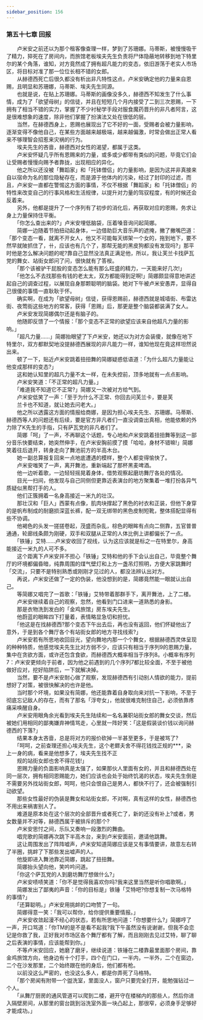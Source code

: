 ```yaml
---
sidebar_position: 156
---
```

### 第五十七章 回报  


　　卢米安之前还以为那个租客像查理一样，梦到了苏珊娜。马蒂斯，被慢慢吸干了精力，猝死在了房间内，而旅馆老板埃夫先生负责将尸体隐蔽地转移到地下特里尔的某个角落，谁知，对方竟然成了拥有超凡能力的变态，依旧游荡于老实人市场区，将目标对准了那一位位长相不错的女郎。  
　　从赫德西死亡后很久都没有析出非凡特性这点，卢米安确定他的力量来自恩赐，且明显和苏珊娜，马蒂斯、埃夫先生同源。  
　　也就是说，在贴上苏珊娜。马蒂斯的画像没多久，赫德西不知发生了什么事情，成为了「欲望母树」的信徒，并且在短短几个月内接受了二到三次恩赐，一下拥有了相当不错的实力，掌握了不少衬秘学手段对服食魔药晋升的非凡者阿言，这是很难想象的速度，除非他们掌握了扮演法又处在很低的层。  
　　当然，在赫德西身上，恩赐也展现出了它不好的一面，受赐者会被力量影响，逐渐变得不像他自己，在某些方面越来越极端，越来越偏激，时常会做出正常人看来不够理智会招惹来灾祸的行为。  
　　埃夫先生的吝啬，赫德西对女性的渴望，都属于这类。  
　　卢米安怀疑几乎所有恩赐来的力量，或多或少都带有类似的问题，毕竟它们会让受赐者慢慢向赐予者靠拢，出现相应的异化。  
　　他之所以还没被「舞蹈家」和「托钵僧侣」的力量影响，是因为这并非真接来自以宿命为名的那位隐秘存在，而是源于他体内的污染，经过了封印的过滤，而且，卢米安一直都在警惕这方面的事情，不仅不根据「舞蹈家」和「托钵僧侣」的特性来改变自己的行事风格和生活规律，以提升对力量的驾驭程度，有的时候还会反着来。  
　　另外，他都是提升了一个序列有了初步的消化后，再获取对应的恩赐，务求让身上力量保持住平衡。  
　　「你怎么查出来的?」卢米安埋低脑袋，压着嗓音询问起简娜。  
　　简娜一边随着节拍扭动起身体，一边借助巨大音乐声的遮掩，撇了撇嘴巴道：「那个变态一看，就离不开女人，他又不可能每天绑架一个女的，拖到地下，要不然早就陂抓住了，卄，应该也有几个了，那帮无能的黑皮狗都没有发现吗?」那平时他是怎么解决问题的呢?靠自己显然没法真正满足他，所以，我让芙兰卡找萨瓦党的舞女、站街女郎问了问，很快就有了答桉。  
　　「那个该被驴干屁股的变态怎么能有那么旺盛的精力，一天能来好几次!」  
　　「他怎么不去找那些有钱的老太太，双方都能得到足啊!」简娜颇显得意地讲述起自己的调查过程，以展现自身那颗聪明的脑袋。她对下午被卢米安愚弄，显得自己很傻的事情一直耿耿于怀。  
　　确实啊，在成为「欲望母树」信徒，获得恩赐前，赫德西就是城墙街、布雷达街、夜莺街这些地方的常客，获得「恩赐」后，那更是整个脑袋都装满了女人。  
　　卢米安发现简娜偶尔还是有脑子的。  
　　他随即反馈了一个情报：「那个变态不正常的欲望应该来自他超凡力量的影响。」  
　　「超凡力量……」简娜抬眼望了下卢米安，她还以为对方会装傻，就像在地下特里尔，双方都默契地没提赫德西展现的非凡能力一样，谁知他现在竟这样坦然说出来。  
　　顿了一下，贴近卢米安跳着扭扭舞的简娜疑惑低语道：「为什么超凡力量能让他变成那样的变态?」  
　　这和她认知里的超凡力量不太一样，在未失控前，顶多地就有一点点影响。  
　　卢米安笑道：「不正常的超凡力量。」  
　　「难道我不知道它不正常?」简娜又一次被对方给气到。  
　　卢米安低笑了一声：「至于为什么不正常、你回去问芙兰卡，要是芙  
　　兰卡也不知道，就让她去问老大。」  
　　他之所以透露这方面的情报给商娜，是因为担心埃夫先生、苏珊娜。马蒂斯、赫德西等人的问题还有后续，要是官方非凡者们一直没调查出真相，他能依赖的外力除了K先生的手指，只有萨瓦党的非凡者们了。  
　　简娜「呵」了一声，不再聊这个话题，专心地和卢米安跳着扭扭舞等到这一部分音乐快要结束，她突然伸手，在卢米安胸前摸了摸「哈哈，身材不错嘛!」简娜笑着往后退开，转身走向了舞池前方的半高木台。  
　　她一副总算报复回来一点地底遭遇的模样，整个人都变得愉快了。  
　　卢米安嗤笑了一声，离开舞池，重新端起了那杯黑麦啤酒。  
　　他一边听着歌，一边轻轻摇晃着身体，借势观察起磨坊舞厅各处的情况。  
　　目光一扫间，他发现与自己同侧但更靠近表演台的地方聚集着一堆打扮各异气质疑似黑帮打手的人。  
　　他们正簇拥着一名身高接近一米九的壮汉。  
　　那壮汉和「巨人」西蒙有点像，肌肉块撑起了黑色的衬衣和正装，但他下身穿的是帆布制成的耐磨损深蓝长裤，配一双无绑带的黑色皮制短靴，整体搭配显得有些不协调。  
　　他褐色的头发一搓搓卷起，茂盛而杂乱，棕色的眼眸有点向二侧靠，五官普普通通，轮廊线条颇为刚硬，双手和双腿从正常的人体比例上讲都偏长了一点。  
　　「铁锤」艾特……卢米安收回了视线，认为这应该就是标之一在特里尔，身高能接近一米九的人可不多。  
　　这个距离下卢米安并不担心「铁锤」艾特和他的手下会认出自己，毕竟整个舞厅的坏境都偏昏暗，纯靠周围的煤气壁灯和上方一盏吊灯照明，方便大家跳舞时「交流」，只要不是特别熟悉或刚刚才见过的人，都没法辨认出对方。  
　　再说，卢米安还做了一定的伪装，他没想到的是，简娜竟然能一眼就认出自己。  
　　等简娜又唱完了一首歌：「铁锤」艾特带着那群手下，离开舞池，上了二楼。  
　　卢米安继续着自己的观察，忽然，他看到门口进来一道熟悉的身影。  
　　那是衣物洗到发白的「金鸡旅馆」房东埃夫先生。  
　　他蔚蓝的眼眸四下打量着，表情略显急切和担忧。  
　　「他这是在找赫德西?那个变态下午出去后，再也没有返回，他们怀疑他出了意外，于是到各个舞厅各个有站街女郎的地方寻找线索?」  
　　卢米安若有所思地收回目光，望向舞地内那一个个舞女，根据赫德西灵体呈现的种种特质，他感觉埃夫先生比对方弱不少，应该只有相当于序列9的恩赐力量，集中在贪欲方面，或许还包含食欲，而赫德西大概率相当于序列8。小概率有序列7：卢米安更倾向于前者，因为他之前遇到的几个序列7都比较全面，不至于被他做好应对，挖好陷阱后，一下就解决掉。  
　　当然，要不是卢米安耐心做了观察，发现赫德西有引动别人情欲的能力，提前想好了对策，被很快解决的也许是他。  
　　当时那个坏境，如果没有简娜，他还能靠着自身取向来对抗一下影响，不至于彻底忘记敌人的存在，而有了那名「浮夸女」，他就很难克制住自己，必须依靠疼痛采唤醒自身。  
　　卢米安用眼角余光看到埃夫先生陆续和一名名兼职站街女郎的舞女交谈，然后被她们用相同的鄙夷嫌弃神情骂走，心里就一阵好笑：「这是假装谈价钱以询问赫德西的下落?」  
　　结果本身太吝啬，总是将对方的报价砍掉一半甚至更多，于是被骂了?  
　　「呵呵，之前查理还担心埃夫先生，这个老鳏夫舍不得花钱找正规的***，染上一身的病，看来是他想多了，埃夫先生找不正  
　　规的站街女郎也舍不得花钱!」  
　　恩赐力量的负面影响真是太强了，如果那伙人里面有女的，并且和赫德西处在同一层次，拥有相同恩赐能力，她们应该也会处于始终饥渴的状态，埃夫先生倒是不需要另外找站街女郎，呵呵，他只会恨自己是男人，都快不行了，还会被强制引动欲望。  
　　那些女性最好的伪装是舞女和站街女郎，不对啊，真有这样的女性，赫德西也不用出来祸害别人了。  
　　难道是原本处在这个层次的全部晋升或者死亡了，新的还没有补上?或者，男女数量并不对等，赫德西属于被排斥的那个?  
　　卢米安思忖之间，乐队又奏响一段激烈的舞曲。  
　　唱完歌的简娜再次跳下半高木台，来到卢米安面前，邀请他跳舞。  
　　这让周围发出了阵阵嘘声，卢米安知道简娜应该是又有事情要讲，故意左右转了半圈，挑衅了下那些发出嘘声的人。  
　　他旋即进入舞池靠近简娜，跳起了扭扭舞。  
　　简娜抬头望向他，笑吟吟问道。  
　　「你这个萨瓦党的人到磨坊舞厅想做什么?」  
　　卢米安啧啧笑道：「你不是觉得我喜欢你吗?我来这里当然是听你唱歌啊。」  
　　简娜发出了鄙夷的声音：「你的目标是」铁锤「艾特吧?你想复制一次马格特的事情?」  
　　「还算聪明。」卢米安用挑衅的口吻赞了一句。  
　　简娜得意一笑：「我可以帮你，给你提供重要情报。」  
　　卢米安收敛起漫不经心的状态，若有所思地问道：「你想要什么?」简娜哼了一声，开口骂道：「你TM的是不是看不起我?我下午虽然没有说谢谢，但我不会恋记是你救了我，正好我对市场区各个舞厅都有了解，而且刚刚去见过艾特，聊了聊之后表演的事情，应该能帮到你。」  
　　不等卢米安回应，她磨了磨牙，继续说道：铁锤在二楼靠最里面那个房间，靠金鸡旅馆方向，他身边有十个打手，四个在门口，一半内，一半外，二个在窗边，二个在沙发那里，二个始终跟在他的身后，他们都有枪。  
　　以前没这么严密的，也没这么多人，都是你弄死了马格特。  
　　「那个房闻有附带一个盥洗室，里面没人，窗户只要完全打开，能勉强钻过一个人。  
　　「从舞厅厨房的通风管道可以爬到二楼，避开守在楼梯内的那些人，然后你进入隔壁房间，从那里的窗台跳到浴洗室外面一块凸起上，那很窄，必须身手足够好才能成功。」  
